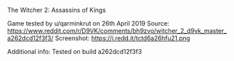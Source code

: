 The Witcher 2: Assassins of Kings

Game tested by u/qarminkrut on 26th April 2019
Source:
https://www.reddit.com/r/D9VK/comments/bh9zvo/witcher_2_d9vk_master_a262dcd12f3f3/
Screenshot:
https://i.redd.it/tctd6a26hfu21.png

Additional info:
Tested on build a262dcd12f3f3
